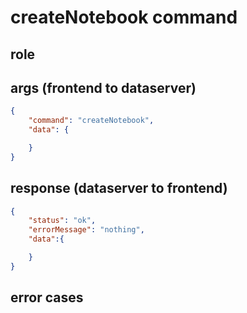 # createNotebook command
## role


## args (frontend to dataserver)
```json
{
    "command": "createNotebook",
    "data": {

    }
}
```

## response (dataserver to frontend)
```json
{
    "status": "ok",
    "errorMessage": "nothing",
    "data":{

    }
}
```

## error cases



